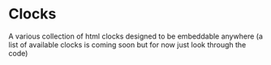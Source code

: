 # Clocks
A various collection of html clocks designed to be embeddable anywhere (a list of available clocks is coming soon but for now just look through the code)
